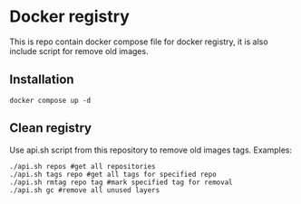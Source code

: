 # Docker registry #

This is repo contain docker compose file for docker registry, it is also include script for remove old images.

## Installation ##
```
docker compose up -d
```

## Clean registry ##
Use api.sh script from this repository to remove old images tags.
Examples:
```
./api.sh repos #get all repositories
./api.sh tags repo #get all tags for specified repo
./api.sh rmtag repo tag #mark specified tag for removal
./api.sh gc #remove all unused layers
```
